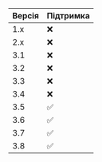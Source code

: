 | Версія  | Підтримка          |
| ------- | ------------------ |
| 1.x     | :x:                  |
| 2.x     | :x:                  |
| 3.1     | :x:                  |
| 3.2     | :x:                  |
| 3.3     | :x:                  |
| 3.4     | :x:                  |
| 3.5     | :white_check_mark:                 |
| 3.6     | :white_check_mark:                  |
| 3.7     | :white_check_mark:                  |
| 3.8     | :white_check_mark:                  |
